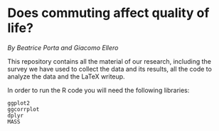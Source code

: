 # Does commuting affect quality of life?

_By Beatrice Porta and Giacomo Ellero_

This repository contains all the material of our research,
including the survey we have used to collect the data and its results,
all the code to analyze the data and the LaTeX writeup.

In order to run the R code you will need the following libraries:
```
ggplot2
ggcorrplot
dplyr
MASS
```

